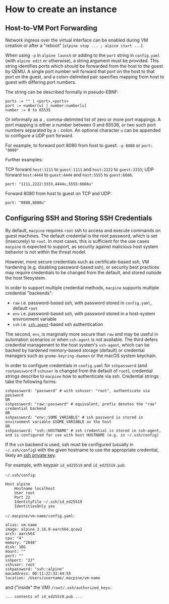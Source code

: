 # How to create an instance



## Host-to-VM Port Forwarding

Network ingress over the virtual interface can be enabled during VM creation or after a "reboot" (`alpine stop ... ; alpine start ...`).

When using `-p` in `alpine launch` or adding to the `port` string in `config.yaml` (with `alpine edit` or otherwise), a string argument
must be provided. This string identifies ports which should be forwarded from the host to the guest by QEMU. A single port number will
forward that port on the host to that port on the guest, and a colon-delimited pair specifies mapping from host to guest with differing
port numbers.

The string can be described formally in pseudo-EBNF:

```
ports := "" | <port>,<ports>
port := number[u] | number:number[u]
number := 0 to 65535
```

Or informally as a `,` comma-delimited list of zero or more port mappings. A port mapping is either a number between 0 and 65536,
or two such port numbers separated by a `:` colon. An optional character `u` can be appended to configure a UDP port forward.

For example, to forward port 8080 from host to guest: `-p 8080` or `port: "8080"`

Further examples:

TCP forward `host:1111` to `guest:1111` and `host:2222` to `guest:3333`; UDP forward `host:4444` to `guest:4444` and `host:5555` to
`guest:6666`.

```
port: "1111,2222:3333,4444u,5555:6666u"
```

Forward 8080 from host to guest on TCP and UDP:

```
port: "8080,8080u"
```

## Configuring SSH and Storing SSH Credentials

By default, `macpine` requires `root` ssh to access and execute commands on guest machines. The default credential is the root password,
which is set (insecurely) to `root`. In most cases, this is sufficient for the use cases `macpine` is expected to support, as security
against malicious host system behavior is not within the threat model.

However, more secure credentials such as certificate-based ssh, VM hardening (e.g. disabling password-based ssh), or security best
practices may require credentials to be changed from the default, and stored outside the host filesystem.

In order to support multiple credential methods, `macpine` supports multiple credential "backends":

* `raw` i.e. password-based ssh, with password stored in `config.yaml`, default `root`
* `env` i.e. password-based ssh, with password stored in a host-system environment variable
* `ssh` i.e. [`ssh-agent`](https://www.ssh.com/academy/ssh/agent)-based ssh authentication

The second, `env`, is marginally more secure than `raw` and may be useful in automation scenarios or when `ssh-agent` is not available.
The third defers credential management to the host system's `ssh-agent`, which can be backed by hardened memory-based storage (default)
or credential managers such as `gnome-keyring-daemon` or the macOS system keychain.

In order to configure credentials in `config.yaml` for `sshpassword` (and `rootpassword` if `sshuser` is changed from the default of
`root`), credential strings describe to `macpine` how to authenticate via ssh. Credential strings take the following forms:

```
sshpassword: "password" # with sshuser: "root", authenticate via password
OR
sshpassword: "raw::password" # equivalent, prefix denotes the "raw" credential backend
OR
sshpassword: "env::SOME_VARIABLE" # ssh password is stored in environment variable $SOME_VARIABLE on the host
OR
sshpassword: "ssh::HOSTNAME" # ssh credential is stored in ssh-agent, and is configured for use with host HOSTNAME (e.g. in ~/.ssh/config)
```

If the `ssh` backend is used, ssh must be configured (usually in `~/.ssh/config`) with the given hostname to use the appropriate
credential, likely an [ssh private key](https://www.redhat.com/sysadmin/key-based-authentication-ssh).

For example, with keypair `id_ed25519` and `id_ed25519.pub`:

`~/.ssh/config`:
```
Host alpine
    Hostname localhost
    User root
    Port 22
    IdentityFile ~/.ssh/id_ed25519
    IdentitiesOnly yes
```

`~/.macpine/vm-name/config.yaml`:
```
alias: vm-name
image: alpine_3.16.0-aarch64.qcow2
arch: aarch64
cpu: "4"
memory: "2048"
disk: 10G
mount: ""
port: ""
sshport: "22"
sshuser: root
sshpassword: "ssh::alpine"
macaddress: 00:11:22:33:44:55
location: /Users/username/.macpine/vm-name
```

and ("inside" the VM) `/root/.ssh/authorized_keys`:
```
... contents of id_ed25519.pub ...
```
